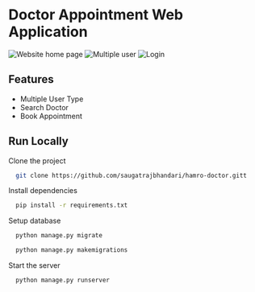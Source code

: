 # Doctor Appointment Web Application

![Website home page](https://i.ibb.co/ySR48n9/brave-Ykzv-VAn-AF4.png)
![Multiple user](https://i.ibb.co/1zsnb8d/brave-5-Xdmb-WKgsy.png)
![Login](https://i.ibb.co/pRWdvK2/brave-a-TMw-Cjtv-BG.png)

## Features

- Multiple User Type
- Search Doctor
- Book Appointment

## Run Locally

Clone the project

```bash
  git clone https://github.com/saugatrajbhandari/hamro-doctor.gitt
```

Install dependencies

```bash
  pip install -r requirements.txt
```

Setup database

```bash
  python manage.py migrate
```
```bash
  python manage.py makemigrations
```

Start the server

```bash
  python manage.py runserver
```


